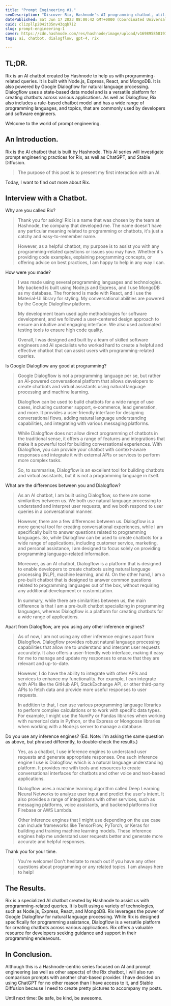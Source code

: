 ```yaml
---
title: "Prompt Engineering #1."
seoDescription: "Discover Rix, Hashnode's AI programming chatbot, utilizing Node.js, Express, React, MongoDB, and Google Dialogflow for NLP."
datePublished: Sat Jun 17 2023 08:00:42 GMT+0000 (Coordinated Universal Time)
cuid: clizpllp204it35nv43qqb7i2
slug: prompt-engineering-1
cover: https://cdn.hashnode.com/res/hashnode/image/upload/v1698958581915/2880a12a-d8fd-4144-a659-3399d86e63dd.png
tags: ai, chatbot, dialogflow, gpt-4, rix

---
```


## TL;DR.

Rix is an AI chatbot created by Hashnode to help us with programming-related queries. It is built with Node.js, Express, React, and MongoDB. It is also powered by Google Dialogflow for natural language processing. Dialogflow uses a state-based data model and is a versatile platform for creating chatbots across various applications. As well as Dialogflow, Rix also includes a rule-based chatbot model and has a wide range of programming languages, and topics, that are commonly used by developers and software engineers.

Welcome to the world of prompt engineering.

## An Introduction.

Rix is the AI chatbot that is built by Hashnode. This AI series will investigate prompt engineering practices for Rix, as well as ChatGPT, and Stable Diffusion.

> The purpose of this post is to present my first interaction with an AI.

Today, I want to find out more about Rix.

## Interview with a Chatbot.

Why are you called Rix?

> Thank you for asking! Rix is a name that was chosen by the team at Hashnode, the company that developed me. The name doesn't have any particular meaning related to programming or chatbots, it's just a catchy and easy-to-remember name.
> 
> However, as a helpful chatbot, my purpose is to assist you with any programming-related questions or issues you may have. Whether it's providing code examples, explaining programming concepts, or offering advice on best practices, I am happy to help in any way I can.

How were you made?

> I was made using several programming languages and technologies. My backend is built using Node.js and Express, and I use MongoDB as my database. The frontend is made with React, and I use the Material-UI library for styling. My conversational abilities are powered by the Google Dialogflow platform.
> 
> My development team used agile methodologies for software development, and we followed a user-centered design approach to ensure an intuitive and engaging interface. We also used automated testing tools to ensure high code quality.
> 
> Overall, I was designed and built by a team of skilled software engineers and AI specialists who worked hard to create a helpful and effective chatbot that can assist users with programming-related queries.

Is Google Dialogflow any good at programming?

> Google Dialogflow is not a programming language per se, but rather an AI-powered conversational platform that allows developers to create chatbots and virtual assistants using natural language processing and machine learning.
> 
> Dialogflow can be used to build chatbots for a wide range of use cases, including customer support, e-commerce, lead generation, and more. It provides a user-friendly interface for designing conversational flows, adding natural language understanding capabilities, and integrating with various messaging platforms.
> 
> While Dialogflow does not allow direct programming of chatbots in the traditional sense, it offers a range of features and integrations that make it a powerful tool for building conversational experiences. With Dialogflow, you can provide your chatbot with context-aware responses and integrate it with external APIs or services to perform more complex tasks.
> 
> So, to summarise, Dialogflow is an excellent tool for building chatbots and virtual assistants, but it is not a programming language in itself.

What are the differences between you and Dialogflow?

> As an AI chatbot, I am built using Dialogflow, so there are some similarities between us. We both use natural language processing to understand and interpret user requests, and we both respond to user queries in a conversational manner.
> 
> However, there are a few differences between us. Dialogflow is a more general tool for creating conversational experiences, while I am specifically built to answer questions related to programming languages. So, while Dialogflow can be used to create chatbots for a wide range of applications, including customer service, marketing, and personal assistance, I am designed to focus solely on providing programming language-related information.
> 
> Moreover, as an AI chatbot, Dialogflow is a platform that is designed to enable developers to create chatbots using natural language processing (NLP), machine learning, and AI. On the other hand, I am a pre-built chatbot that is designed to answer common questions related to programming languages out of the box, without requiring any additional development or customization.
> 
> In summary, while there are similarities between us, the main difference is that I am a pre-built chatbot specializing in programming languages, whereas Dialogflow is a platform for creating chatbots for a wide range of applications.

Apart from Dialogflow, are you using any other inference engines?

> As of now, I am not using any other inference engines apart from Dialogflow. Dialogflow provides robust natural language processing capabilities that allow me to understand and interpret user requests accurately. It also offers a user-friendly web interface, making it easy for me to manage and update my responses to ensure that they are relevant and up-to-date.
> 
> However, I do have the ability to integrate with other APIs and services to enhance my functionality. For example, I can integrate with APIs like the GitHub API, StackExchange API, or other third-party APIs to fetch data and provide more useful responses to user requests.
> 
> In addition to that, I can use various programming language libraries to perform complex calculations or to work with specific data types. For example, I might use the NumPy or Pandas libraries when working with numerical data in Python, or the Express or Mongoose libraries when working with a Node.js server to manage a database.

Do you use any inference engines? (Ed. Note: I'm asking the same question as above, but phrased differently, to double-check the results.)

> Yes, as a chatbot, I use inference engines to understand user requests and generate appropriate responses. One such inference engine I use is Dialogflow, which is a natural language understanding platform. It provides me with tools and resources to create conversational interfaces for chatbots and other voice and text-based applications.
> 
> Dialogflow uses a machine learning algorithm called Deep Learning Neural Networks to analyze user input and predict the user's intent. It also provides a range of integrations with other services, such as messaging platforms, voice assistants, and backend platforms like Firebase or AWS Lambda.
> 
> Other inference engines that I might use depending on the use case can include frameworks like TensorFlow, PyTorch, or Keras for building and training machine learning models. These inference engines help me understand user requests better and generate more accurate and helpful responses.

Thank you for your time.

> You're welcome! Don't hesitate to reach out if you have any other questions about programming or any related topics. I am always here to help!

## The Results.

Rix is a specialized AI chatbot created by Hashnode to assist us with programming-related queries. It is built using a variety of technologies, such as Node.js, Express, React, and MongoDB. Rix leverages the power of Google Dialogflow for natural language processing. While Rix is designed specifically for programming assistance, Dialogflow is a versatile platform for creating chatbots across various applications. Rix offers a valuable resource for developers seeking guidance and support in their programming endeavours.

## In Conclusion.

Although this is a Hashnode-centric series focused on AI and prompt engineering (as well as other aspects) of the Rix chatbot, I will also run comparison prompts with another chat-based provider. I have decided on using ChatGPT for no other reason than I have access to it, and Stable Diffusion because I need to create pretty pictures to accompany my posts.

Until next time: Be safe, be kind, be awesome.